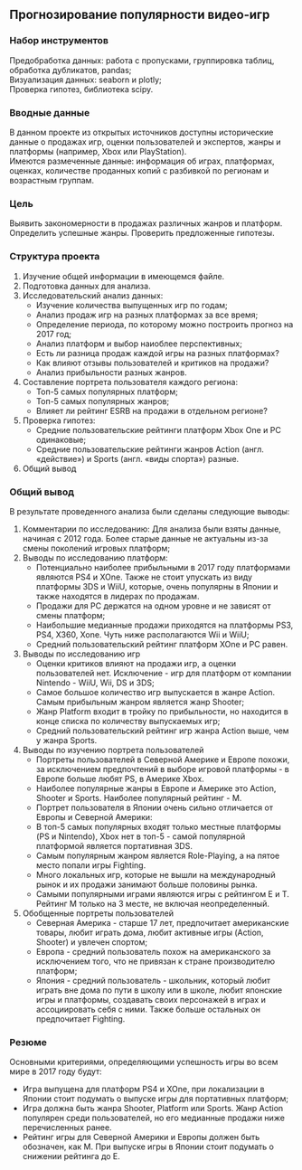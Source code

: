 
## Прогнозирование популярности видео-игр

### Набор инструментов

Предобработка данных: работа с пропусками, группировка таблиц, обработка дубликатов, pandas;   
Визуализация данных: seaborn и plotly;   
Проверка гипотез, библиотека scipy.  

### Вводные данные

В данном проекте из открытых источников доступны исторические данные о продажах игр, оценки пользователей и экспертов, жанры и платформы (например, Xbox или PlayStation).  
Имеются размеченные данные: информация об играх, платформах, оценках, количестве проданных копий с разбивкой по регионам и возрастным группам.
### Цель
Выявить закономерности в продажах различных жанров и платформ. Определить успешные жанры. Проверить предложенные гипотезы.  
### Структура проекта  
1. Изучение общей информации в имеющемся файле.
2. Подготовка данных для анализа.
3. Исследовательский анализ данных:
    * Изучение количества выпущенных игр по годам;
    * Анализ продаж игр на разных платформах за все время;
    * Определение периода, по которому можно построить прогноз на 2017 год;
    * Анализ платформ и выбор наиоблее перспективных;
    * Есть ли разница продаж каждой игры на разных платформах?
    * Как влияют отзывы пользователей и критиков на продажи?
    * Анализ прибыльности разных жанров.
4. Составление портрета пользователя каждого региона:  
    * Топ-5 самых популярных платформ;
    * Топ-5 самых популярных жанров;
    * Влияет ли рейтинг ESRB на продажи в отдельном регионе?
5. Проверка гипотез:
    * Средние пользовательские рейтинги платформ Xbox One и PC одинаковые;
    * Средние пользовательские рейтинги жанров Action (англ. «действие») и Sports (англ. «виды спорта») разные.
6. Общий вывод  

### Общий вывод

В результате проведенного анализа были сделаны следующие выводы:
1. Комментарии по исследованию:
Для анализа были взяты данные, начиная с 2012 года. Более старые данные не актуальны из-за смены поколений игровых платформ;
2. Выводы по исследованию платформ:
    * Потенциально наиболее прибыльными в 2017 году платформами являются PS4 и XOne. Также не стоит упускать из виду платформы 3DS и WiiU, которые, очень популярны в Японии и также находятся в лидерах по продажам.
    * Продажи для PC держатся на одном уровне и не зависят от смены платформ;
    * Наибольшие медианные продажи приходятся на платформы PS3, PS4, X360, Xone. Чуть ниже располагаются Wii и WiiU;
    * Средний пользовательский рейтинг платформ XOne и PC равен.
3. Выводы по исследованию игр
    * Оценки критиков влияют на продажи игр, а оценки пользователей нет. Исключение - игр для платформ от компании Nintendo - WiiU, Wii, DS и 3DS;
    * Самое большое количество игр выпускается в жанре Action. Самым прибыльным жанром является жанр Shooter;
    * Жанр Platform входит в тройку по прибыльности, но находится в конце списка по количеству выпускаемых игр;
    * Средний пользовательский рейтинг игр жанра Action выше, чем у жанра Sports.
4. Выводы по изучению портрета пользователей
    * Портреты пользователей в Северной Америке и Европе похожи, за исключением предпочтений в выборе игровой платформы - в Европе больше любят PS, в Америке Xbox.
    * Наиболее популярные жанры в Европе и Америке это Action, Shooter и Sports. Наиболее популярный рейтинг - M.
    * Портрет пользователя в Японии очень сильно отличается от Европы и Северной Америки:
    * В топ-5 самых популярных входят только местные платформы (PS и Nintendo), Xbox нет в топ-5 - самой популярной платформой является портативная 3DS.
    * Самым популярным жанром является Role-Playing, а на пятое место попали игры Fighting.
    * Много локальных игр, которые не вышли на международный рынок и их продажи занимают больше половины рынка.
    * Самыми популярными играми являются игры с рейтингом E и T. Рейтинг M только на 3 месте, не включая неопределенный.
5. Обобщенные портреты пользователей
    * Северная Америка - старше 17 лет, предпочитает американские товары, любит играть дома, любит активные игры (Action, Shooter) и увлечен спортом;
    * Европа - средний пользователь похож на американского за исключением того, что не привязан к стране производителю платформ;
    * Япония - средний пользователь - школьник, который любит играть вне дома по пути в школу или в школе, любит японские игры и платформы, создавать своих персонажей в играх и ассоциировать себя с ними. Также больше остальных он предпочитает Fighting.  
    
### Резюме  

Основными критериями, определяющими успешность игры во всем мире в 2017 году будут:
* Игра выпущена для платформ PS4 и XOne, при локализации в Японии стоит подумать о выпуске игры для портативных платформ;
* Игра должна быть жанра Shooter, Platform или Sports. Жанр Action популярен среди пользователей, но его медианные продажи ниже перечисленных ранее.
* Рейтинг игры для Северной Америки и Европы должен быть обозначен, как М. При выпуске игры в Японии стоит подумать о снижении рейтинга до E.
